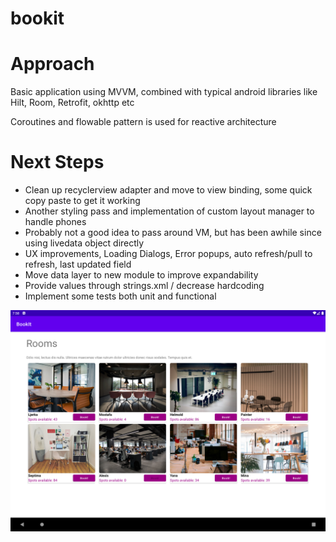 # bookit

# Approach

Basic application using MVVM, combined with typical android libraries like Hilt, Room, Retrofit, okhttp etc

Coroutines and flowable pattern is used for reactive architecture

# Next Steps

- Clean up recyclerview adapter and move to view binding, some quick copy paste to get it working
- Another styling pass and implementation of custom layout manager to handle phones
- Probably not a good idea to pass around VM, but has been awhile since using livedata object directly
- UX improvements, Loading Dialogs, Error popups, auto refresh/pull to refresh, last updated field
- Move data layer to new module to improve expandability
- Provide values through strings.xml / decrease hardcoding
- Implement some tests both unit and functional

![Alt text](images/screenshot_1.png?raw=true "Screenshot")



